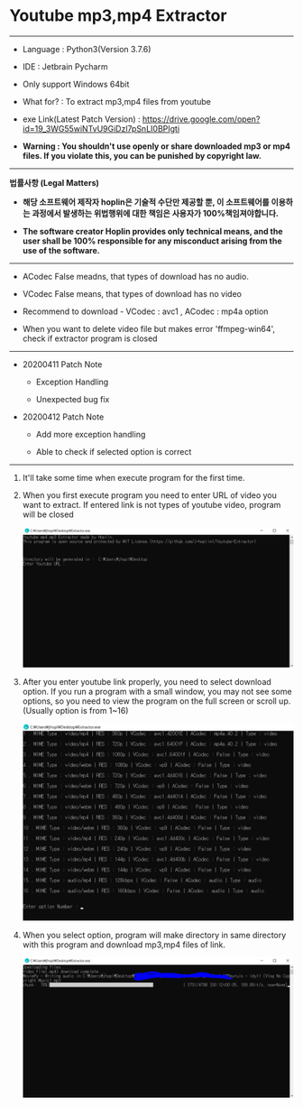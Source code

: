 Youtube mp3,mp4 Extractor
===
***
- Language : Python3(Version 3.7.6)

- IDE : Jetbrain Pycharm

- Only support Windows 64bit

- What for? : To extract mp3,mp4 files from youtube

- exe Link(Latest Patch Version) : https://drive.google.com/open?id=19_3WG55wiNTvU9GiDzl7pSnLI0BPIgti

- **Warning : You shouldn't use openly or share downloaded mp3 or mp4 files. If you violate this, you can be punished by copyright law.** 
***
**법률사항 (Legal Matters)**

- **해당 소프트웨어 제작자 hoplin은 기술적 수단만 제공할 뿐, 이 소프트웨어를 이용하는 과정에서 발생하는 위법행위에 대한 책임은  사용자가 100%책임져야합니다.**

- **The software creator Hoplin provides only technical means, and the user shall be 100% responsible for any misconduct arising from the use of the software.**
***
- ACodec False meadns, that types of download has no audio.

- VCodec False means, that types of download has no video

- Recommend to download - VCodec : avc1 , ACodec : mp4a option

- When you want to delete video file but makes error 'ffmpeg-win64', check if extractor program is closed
***
- 20200411 Patch Note

    - Exception Handling
    
    - Unexpected bug fix

- 20200412 Patch Note

    - Add more exception handling
    
    - Able to check if selected option is correct
***

1. It'll take some time when execute program for the first time.

2. When you first execute program you need to enter URL of video you want to extract. If entered link is not types of youtube video, program will be closed

    ![img](img/1.PNG)

3. After you enter youtube link properly, you need to select download option. If you run a program with a small window, you may not see some options, so you need to view the program on the full screen or scroll up. (Usually option is from 1~16)

    ![img](img/2.PNG)

4. When you select option, program will make directory in same directory with this program and download mp3,mp4 files of link.

    ![img](img/3.PNG)
